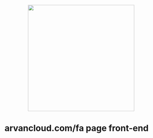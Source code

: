 
<p align="center">
  <img width="350" height="350" src="https://raw.githubusercontent.com/sys113/negar/master/negar.png">
</p>

# arvancloud.com/fa page front-end


